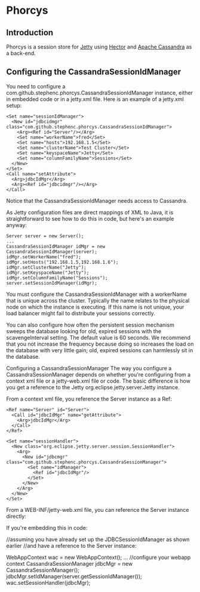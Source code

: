 <h1>Phorcys</h1>
<h2>Introduction</h2>
Phorcys is a session store for <a href="">Jetty</a> using <a href="">Hector</a> and <a href="http://cassandra.apache.org">Apache Cassandra</a> as a back-end.
<h2>Configuring the CassandraSessionIdManager</h2>
You need to configure a com.github.stephenc.phorcys.CassandraSessionIdManager instance, either in embedded code or in a jetty.xml file. Here is an example of a jetty.xml setup:

    <Set name="sessionIdManager">
      <New id="jdbcidmgr" class="com.github.stephenc.phorcys.CassandraSessionIdManager">
        <Arg><Ref id="Server"/></Arg>
        <Set name="workerName">fred</Set>
        <Set name="hosts">192.168.1.5</Set>
        <Set name="clusterName">Test Cluster</Set>
        <Set name="keyspaceName">Jetty</Set>
        <Set name="columnFamilyName">Sessions</Set>
      </New>
    </Set>
    <Call name="setAttribute">
      <Arg>jdbcIdMgr</Arg>
      <Arg><Ref id="jdbcidmgr"/></Arg>
    </Call>

Notice that the CassandraSessionIdManager needs access to Cassandra.

As Jetty configuration files are direct mappings of XML to Java, it is straightforward to see how to do this in code, but here's an example anyway:

    Server server = new Server();
    ...
    CassandraSessionIdManager idMgr = new CassandraSessionIdManager(server);
    idMgr.setWorkerName("fred");
    idMgr.setHosts("192.168.1.5,192.168.1.6");
    idMgr.setClusterName("Jetty");
    idMgr.setKeyspaceName("Jetty");
    idMgr.setColumnFamilyName("Sessions");
    server.setSessionIdManager(idMgr);

You must configure the CassandraSessionIdManager with a workerName that is unique across the cluster. Typically the name relates to the physical node on which the instance is executing. If this name is not unique, your load balancer might fail to distribute your sessions correctly.

You can also configure how often the persistent session mechanism sweeps the database looking for old, expired sessions with the scavengeInterval setting. The default value is 60 seconds. We recommend that you not increase the frequency because doing so increases the load on the database with very little gain; old, expired sessions can harmlessly sit in the database.

Configuring a CassandraSessionManager
The way you configure a CassandraSessionManager depends on whether you're configuring from a context xml file or a jetty-web.xml file or code. The basic difference is how you get a reference to the Jetty org.eclipse.jetty.server.Jetty instance.

From a context xml file, you reference the Server instance as a Ref:

    <Ref name="Server" id="Server">
      <Call id="jdbcIdMgr" name="getAttribute">
        <Arg>jdbcIdMgr</Arg>
      </Call>
    </Ref>

    <Set name="sessionHandler">
      <New class="org.eclipse.jetty.server.session.SessionHandler">
        <Arg>
          <New id="jdbcmgr" class="com.github.stephenc.phorcys.CassandraSessionManager">
            <Set name="idManager">
              <Ref id="jdbcIdMgr"/>
            </Set>
          </New>
        </Arg>
      </New>
    </Set>

From a WEB-INF/jetty-web.xml file, you can reference the Server instance directly:

<Get name="server">
    <Get id="jdbcIdMgr" name="sessionIdManager"/>
 </Get>
 <Set name="sessionHandler">
    <New class="org.eclipse.jetty.server.session.SessionHandler">
      <Arg>
        <New class="com.github.stephenc.phorcys.CassandraSessionManager">
          <Set name="idManager">
            <Ref id="jdbcIdMgr"/>
          </Set>
        </New>
      </Arg>
    </New>
 </Set>
If you're embedding this in code:

//assuming you have already set up the JDBCSessionIdManager as shown earlier
 //and have a reference to the Server instance:

 WebAppContext wac = new WebAppContext();
  ... //configure your webapp context
 CassandraSessionManager jdbcMgr = new CassandraSessionManager();
 jdbcMgr.setIdManager(server.getSessionIdManager());
 wac.setSessionHandler(jdbcMgr);
